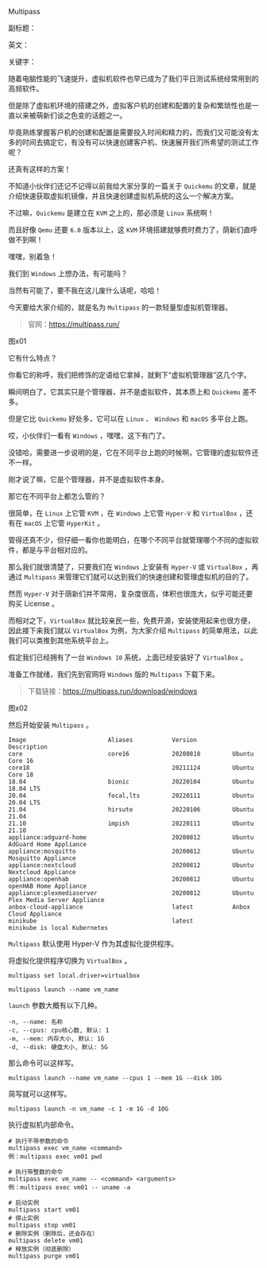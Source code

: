 Multipass

副标题：

英文：

关键字：





随着电脑性能的飞速提升，虚拟机软件也早已成为了我们平日测试系统经常用到的高频软件。

但是除了虚拟机环境的搭建之外，虚拟客户机的创建和配置的复杂和繁琐性也是一直以来被萌新们谈之色变的话题之一。

毕竟熟练掌握客户机的创建和配置是需要投入时间和精力的，而我们又可能没有太多的时间去搞定它，有没有可以快速创建客户机、快速展开我们所希望的测试工作呢？

还真有这样的方案！



不知道小伙伴们还记不记得以前我给大家分享的一篇关于 `Quickemu` 的文章，就是介绍快速获取虚拟机镜像，并且快速创建虚拟机系统的这么一个解决方案。

不过嘛，`Quickemu` 是建立在 `KVM` 之上的，那必须是 `Linux` 系统啊！

而且好像 `Qemu` 还要 `6.0` 版本以上，这 `KVM` 环境搭建就够费时费力了，荫新们直呼做不到啊！

嘿嘿，别着急！

我们到 `Windows` 上想办法，有可能吗？

当然有可能了，要不我在这儿废什么话呢，哈哈！



今天要给大家介绍的，就是名为 `Multipass` 的一款轻量型虚拟机管理器。

> 官网：https://multipass.run/

图x01



它有什么特点？

你看它的称呼，我们把修饰的定语给它拿掉，就剩下“虚拟机管理器”这几个字。

瞬间明白了，它其实只是个管理器，并不是虚拟软件，其本质上和 `Quickemu` 差不多。

但是它比 `Quickemu` 好处多，它可以在 `Linux` 、 `Windows` 和 `macOS` 多平台上跑。



哎，小伙伴们一看有 `Windows` ，嘿嘿，这下有门了。

没错哈，需要进一步说明的是，它在不同平台上跑的时候啊，它管理的虚拟软件还不一样。

刚才说了嘛，它是个管理器，并不是虚拟软件本身。

那它在不同平台上都怎么管的？



很简单，在 `Linux` 上它管 `KVM` ，在 `Windows` 上它管 `Hyper-V` 和 `VirtualBox` ，还有在 `macOS` 上它管 `HyperKit` 。

管得还真不少，但仔细一看你也能明白，在哪个不同平台就管理哪个不同的虚拟软件，都是与平台相对应的。

那么我们就很清楚了，只要我们在 `Windows` 上安装有 `Hyper-V` 或 `VirtualBox` ，再通过 `Multipass` 来管理它们就可以达到我们的快速创建和管理虚拟机的目的了。

然而 `Hyper-V` 对于荫新们并不常用，复杂度很高，体积也很庞大，似乎可能还要购买 License 。

而相对之下，`VirtualBox` 就比较亲民一些，免费开源，安装使用起来也很方便，因此接下来我们就以 `VirtualBox` 为例，为大家介绍 `Multipass` 的简单用法，以此我们可以类推到其他系统平台上。



假定我们已经拥有了一台 `Windows 10` 系统，上面已经安装好了 `VirtualBox` 。

准备工作就绪，我们先到官网将 `Windows` 版的 `Multipass` 下载下来。

> 下载链接：https://multipass.run/download/windows

图x02



然后开始安装 `Multipass` 。











```
Image                       Aliases           Version          Description
core                        core16            20200818         Ubuntu Core 16
core18                                        20211124         Ubuntu Core 18
18.04                       bionic            20220104         Ubuntu 18.04 LTS
20.04                       focal,lts         20220111         Ubuntu 20.04 LTS
21.04                       hirsute           20220106         Ubuntu 21.04
21.10                       impish            20220111         Ubuntu 21.10
appliance:adguard-home                        20200812         Ubuntu AdGuard Home Appliance
appliance:mosquitto                           20200812         Ubuntu Mosquitto Appliance
appliance:nextcloud                           20200812         Ubuntu Nextcloud Appliance
appliance:openhab                             20200812         Ubuntu openHAB Home Appliance
appliance:plexmediaserver                     20200812         Ubuntu Plex Media Server Appliance
anbox-cloud-appliance                         latest           Anbox Cloud Appliance
minikube                                      latest           minikube is local Kubernetes
```



`Multipass` 默认使用 Hyper-V 作为其虚拟化提供程序。

将虚拟化提供程序切换为 `VirtualBox` 。

```
multipass set local.driver=virtualbox
```





```
multipass launch --name vm_name
```





`launch` 参数大概有以下几种。

```
-n, --name: 名称
-c, --cpus: cpu核心数, 默认: 1
-m, --mem: 内存大小, 默认: 1G
-d, --disk: 硬盘大小, 默认: 5G
```



那么命令可以这样写。

```
multipass launch --name vm_name --cpus 1 --mem 1G --disk 10G
```

简写就可以这样写。

```
multipass launch -n vm_name -c 1 -m 1G -d 10G
```



执行虚拟机内部命令。

```
# 执行不带参数的命令
multipass exec vm_name <command>
例：multipass exec vm01 pwd

# 执行带整数的命令
multipass exec vm_name -- <command> <arguments>
例：multipass exec vm01 -- uname -a
```







```
# 启动实例
multipass start vm01
# 停止实例
multipass stop vm01
# 删除实例（删除后，还会存在）
multipass delete vm01
# 释放实例（彻底删除）
multipass purge vm01
```

